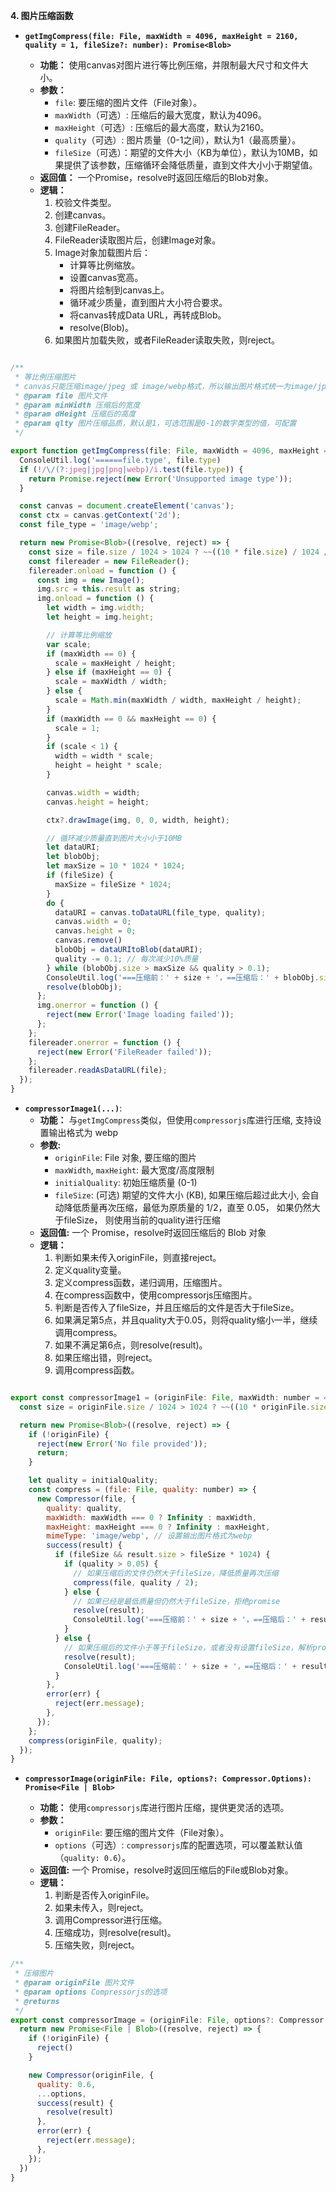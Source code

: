 
**4. 图片压缩函数**

*   **`getImgCompress(file: File, maxWidth = 4096, maxHeight = 2160, quality = 1, fileSize?: number): Promise<Blob>`**

    *   **功能：** 使用canvas对图片进行等比例压缩，并限制最大尺寸和文件大小。
    *   **参数：**
        *   `file`: 要压缩的图片文件（File对象）。
        *   `maxWidth`（可选）: 压缩后的最大宽度，默认为4096。
        *   `maxHeight`（可选）: 压缩后的最大高度，默认为2160。
        *   `quality`（可选）: 图片质量（0-1之间），默认为1（最高质量）。
        *   `fileSize`（可选）：期望的文件大小（KB为单位），默认为10MB，如果提供了该参数，压缩循环会降低质量，直到文件大小小于期望值。
    *   **返回值：** 一个Promise，resolve时返回压缩后的Blob对象。
    * **逻辑：**
       1. 校验文件类型。
       2. 创建canvas。
       3. 创建FileReader。
       4. FileReader读取图片后，创建Image对象。
       5. Image对象加载图片后：
            * 计算等比例缩放。
            * 设置canvas宽高。
            * 将图片绘制到canvas上。
            * 循环减少质量，直到图片大小符合要求。
            * 将canvas转成Data URL，再转成Blob。
            * resolve(Blob)。
       6. 如果图片加载失败，或者FileReader读取失败，则reject。
```js

/**
 * 等比例压缩图片
 * canvas只能压缩image/jpeg 或 image/webp格式，所以输出图片格式统一为image/jpeg
 * @param file 图片文件
 * @param minWidth 压缩后的宽度
 * @param dHeight 压缩后的高度
 * @param qlty 图片压缩品质，默认是1，可选范围是0-1的数字类型的值，可配置
 */

export function getImgCompress(file: File, maxWidth = 4096, maxHeight = 2160, quality = 1, fileSize?: number): Promise<Blob> {
  ConsoleUtil.log('======file.type', file.type)
  if (!/\/(?:jpeg|jpg|png|webp)/i.test(file.type)) {
    return Promise.reject(new Error('Unsupported image type'));
  }

  const canvas = document.createElement('canvas');
  const ctx = canvas.getContext('2d');
  const file_type = 'image/webp';

  return new Promise<Blob>((resolve, reject) => {
    const size = file.size / 1024 > 1024 ? ~~((10 * file.size) / 1024 / 1024) / 10 + 'MB' : ~~(file.size / 1024) + 'KB'
    const filereader = new FileReader();
    filereader.onload = function () {
      const img = new Image();
      img.src = this.result as string;
      img.onload = function () {
        let width = img.width;
        let height = img.height;

        // 计算等比例缩放
        var scale;
        if (maxWidth == 0) {
          scale = maxHeight / height;
        } else if (maxHeight == 0) {
          scale = maxWidth / width;
        } else {
          scale = Math.min(maxWidth / width, maxHeight / height);
        }
        if (maxWidth == 0 && maxHeight == 0) {
          scale = 1;
        }
        if (scale < 1) {
          width = width * scale;
          height = height * scale;
        }

        canvas.width = width;
        canvas.height = height;

        ctx?.drawImage(img, 0, 0, width, height);

        // 循环减少质量直到图片大小小于10MB
        let dataURI;
        let blobObj;
        let maxSize = 10 * 1024 * 1024;
        if (fileSize) {
          maxSize = fileSize * 1024;
        }
        do {
          dataURI = canvas.toDataURL(file_type, quality);
          canvas.width = 0;
          canvas.height = 0;
          canvas.remove()
          blobObj = dataURItoBlob(dataURI);
          quality -= 0.1; // 每次减少10%质量
        } while (blobObj.size > maxSize && quality > 0.1);
        ConsoleUtil.log('===压缩前：' + size + '，==压缩后：' + blobObj.size / 1024 + 'KB')
        resolve(blobObj);
      };
      img.onerror = function () {
        reject(new Error('Image loading failed'));
      };
    };
    filereader.onerror = function () {
      reject(new Error('FileReader failed'));
    };
    filereader.readAsDataURL(file);
  });
}
```
*  **`compressorImage1(...)`**:
    *   **功能：** 与`getImgCompress`类似，但使用`compressorjs`库进行压缩, 支持设置输出格式为 webp
    *   **参数:**
        *   `originFile`: File 对象, 要压缩的图片
        *   `maxWidth`, `maxHeight`: 最大宽度/高度限制
        *   `initialQuality`: 初始压缩质量 (0-1)
        *   `fileSize`: (可选) 期望的文件大小 (KB), 如果压缩后超过此大小, 会自动降低质量再次压缩，最低为原质量的 1/2，直至 0.05， 如果仍然大于fileSize， 则使用当前的quality进行压缩
    *   **返回值:** 一个 Promise，resolve时返回压缩后的 Blob 对象
    * **逻辑：**
        1.  判断如果未传入originFile，则直接reject。
        2. 定义quality变量。
        3. 定义compress函数，递归调用，压缩图片。
        4. 在compress函数中，使用compressorjs压缩图片。
        5. 判断是否传入了fileSize，并且压缩后的文件是否大于fileSize。
        6. 如果满足第5点，并且quality大于0.05，则将quality缩小一半，继续调用compress。
        7. 如果不满足第6点，则resolve(result)。
        8. 如果压缩出错，则reject。
        9. 调用compress函数。

```js

export const compressorImage1 = (originFile: File, maxWidth: number = 4096, maxHeight: number = 2160, initialQuality: number = 1, fileSize?: number): Promise<Blob> => {
  const size = originFile.size / 1024 > 1024 ? ~~((10 * originFile.size) / 1024 / 1024) / 10 + 'MB' : ~~(originFile.size / 1024) + 'KB'

  return new Promise<Blob>((resolve, reject) => {
    if (!originFile) {
      reject(new Error('No file provided'));
      return;
    }

    let quality = initialQuality;
    const compress = (file: File, quality: number) => {
      new Compressor(file, {
        quality: quality,
        maxWidth: maxWidth === 0 ? Infinity : maxWidth,
        maxHeight: maxHeight === 0 ? Infinity : maxHeight,
        mimeType: 'image/webp', // 设置输出图片格式为webp
        success(result) {
          if (fileSize && result.size > fileSize * 1024) {
            if (quality > 0.05) {
              // 如果压缩后的文件仍然大于fileSize，降低质量再次压缩
              compress(file, quality / 2);
            } else {
              // 如果已经是最低质量但仍然大于fileSize，拒绝promise
              resolve(result);
              ConsoleUtil.log('===压缩前：' + size + '，==压缩后：' + result.size / 1024 + 'KB', quality)
            }
          } else {
            // 如果压缩后的文件小于等于fileSize，或者没有设置fileSize，解析promise
            resolve(result);
            ConsoleUtil.log('===压缩前：' + size + '，==压缩后：' + result.size / 1024 + 'KB')
          }
        },
        error(err) {
          reject(err.message);
        },
      });
    };
    compress(originFile, quality);
  });
}
```
*   **`compressorImage(originFile: File, options?: Compressor.Options): Promise<File | Blob>`**

    *   **功能：** 使用`compressorjs`库进行图片压缩，提供更灵活的选项。
    *   **参数：**
        *   `originFile`: 要压缩的图片文件（File对象）。
        *   `options`（可选）: `compressorjs`库的配置选项，可以覆盖默认值（`quality: 0.6`）。
    *   **返回值:** 一个 Promise，resolve时返回压缩后的File或Blob对象。
    * **逻辑：**
        1.  判断是否传入originFile。
        2.  如果未传入，则reject。
        3. 调用Compressor进行压缩。
        4. 压缩成功，则resolve(result)。
        5. 压缩失败，则reject。
```js
/**
 * 压缩图片
 * @param originFile 图片文件
 * @param options Compressorjs的选项
 * @returns 
 */
export const compressorImage = (originFile: File, options?: Compressor.Options): Promise<File | Blob> => {
  return new Promise<File | Blob>((resolve, reject) => {
    if (!originFile) {
      reject()
    }

    new Compressor(originFile, {
      quality: 0.6,
      ...options,
      success(result) {
        resolve(result)
      },
      error(err) {
        reject(err.message);
      },
    });
  })
}
```
